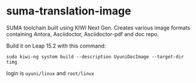 # suma-translation-image
SUMA toolchain built using KIWI Next Gen. Creates various image formats containing Antora, Asciidoctor, Asciidoctor-pdf and doc repo.

Build it on Leap 15.2 with this command:

```
sudo kiwi-ng system build --description UyuniDocImage --target-dir timg
```

login is `uyuni/linux` and `root/linux`
